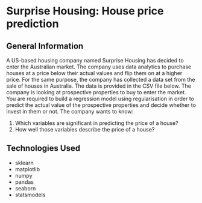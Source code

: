 # Surprise Housing: House price prediction

## General Information
A US-based housing company named Surprise Housing has decided to enter the Australian market. The company uses data analytics to purchase houses at a price below their actual values and flip them on at a higher price. For the same purpose, the company has collected a data set from the sale of houses in Australia. The data is provided in the CSV file below.
The company is looking at prospective properties to buy to enter the market. You are required to build a regression model using regularisation in order to predict the actual value of the prospective properties and decide whether to invest in them or not.
The company wants to know:
1. Which variables are significant in predicting the price of a house?
2. How well those variables describe the price of a house?


## Technologies Used
- sklearn
- matplotlib
- numpy
- pandas
- seaborn
- statsmodels
